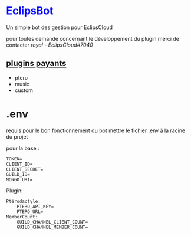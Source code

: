 <h1 style="color: blue">EclipsBot</h1> 
<p><span>Un simple bot des gestion pour EclipsCloud</span></p>
<p>pour toutes demande concernant le développement du plugin merci de contacter <i>royal - EclipsCloud#7040</i></p>

<h2><u>plugins payants</u></h2>

<ul>
    <li>ptero</li>
    <li>music</li>
    <li>custom</li>
</ul>

# .env
requis pour le bon fonctionnement du bot
mettre le fichier .env à la racine du projet

pour la base :
```.env
TOKEN=
CLIENT_ID=
CLIENT_SECRET=
GUILD_ID=
MONGO_URI=
```
Plugin: 
```.env
Ptérodactyle:
    PTERO_API_KEY=
    PTERO_URL=
MemberCount:
    GUILD_CHANNEL_CLIENT_COUNT=
    GUILD_CHANNEL_MEMBER_COUNT=
```


